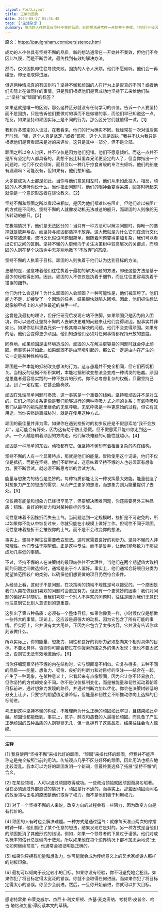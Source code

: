 ```yaml
---
layout: PostLayout
title: 正确的固执
date: 2024-08-27 08:46:48
tags: ['生活杂想']
summary: 成功的人往往具有坚持不懈的品质。新的想法通常在一开始并不奏效，但他们不会因此气馁，而是不断尝试，最终找到有效的解决办法。然而，仅仅固执却往往导致失败。固执的人令人厌烦，他们不愿倾听。他们会一再碰壁，却无法取得进展。但这两种情况真的有区别吗？坚持不懈和顽固的人在行为上是否真的不同？或者他们实际上在做同样的
---
```


原文：https://paulgraham.com/persistence.html

成功的人往往具有坚持不懈的品质。新的想法通常在一开始并不奏效，但他们不会因此气馁，而是不断尝试，最终找到有效的解决办法。

然而，仅仅固执却往往导致失败。固执的人令人厌烦，他们不愿倾听。他们会一再碰壁，却无法取得进展。

但这两种情况真的有区别吗？坚持不懈和顽固的人在行为上是否真的不同？或者他们实际上在做同样的事情，只是我们根据他们是否成功地坚持下去来给他们贴上“坚持”或“顽固”的标签？

如果这就是唯一的区别，那么这种区分就没有任何学习的价值。告诉一个人要坚持而不是固执，只是告诉他们要做对的事而不是做错的事，而他们早已知道这一点。相反，如果坚持和顽固实际上是不同的行为，那么区分它们就值得一试。【1】

我和许多坚定的人谈过，在我看来，他们的行为确实不同。我经常在一次对话后离开时想，“哇，这个人真是坚定，”或者“该死，这个人真是固执，”我并不认为我只是根据他们是否看起来是对的来评价。这只是其中一部分，但不是全部。

顽固之所以令人讨厌，并不仅仅是因为他们犯错。他们不愿意倾听。而这一点并不是所有坚定的人都具备的。我想不出比科里森兄弟更坚定的人了，但当你指出一个问题时，他们不仅会倾听，而且会以一种几乎掠食者般的专注去倾听。他们的船底有漏洞吗？可能没有，但如果有，他们想知道。

大多数成功人士都是如此。当你与他们意见相左时，他们从未如此投入。相反，顽固的人不想听你说什么。当你指出问题时，他们的眼神会变得呆滞，回答时听起来就像是一个意识形态者在谈论教义。【2】

坚持不懈和顽固之所以看起来相似，是因为他们都难以被阻止。但他们难以被阻止的方式是不同的。坚持不懈的人就像发动机无法减速的船只，而顽固的人则像舵无法转动的船只。【3】

在极端情况下，他们是无法区分的：当只有一种方法可以解决问题时，你唯一的选择就是放弃与否，而坚持与顽固都选择不放弃。这大概就是为什么它们在流行文化中常常被混淆。流行文化假设问题很简单。但随着问题变得更加复杂，我们可以看出它们之间的区别。坚持不懈的人更倾向于关注决策树中较高层次的关键点，而顽固的人则在整个决策树中无差别地撒下“不放弃”的态度。

坚持不懈的人执着于目标。顽固的人则执着于他们认为达到目标的方法。

更糟的是，这意味着他们往往执着于最初的解决问题的方法，即便这些方法是基于最少的经验得出的。因此，顽固的人不仅仅是执着于细节，而且往往更容易执着于错误的细节。

他们为什么会这样？为什么顽固的人会顽固？一种可能性是，他们被压垮了。他们能力不足，却接受了一个困难的任务，结果很快就陷入困境。因此，他们抓住想法就像船甲板上的人抓住最近的扶手一样。

这曾是我最初的理论，但仔细研究后发现它站不住脚。如果顽固只是因为陷入困境，你可以通过让坚持不懈的人去解决更难的问题来让他们变得顽固。但事实并非如此。如果你给科里森兄弟一个极其难以解决的问题，他们不会变得顽固。如果有的话，他们会变得更少顽固。他们知道他们必须对任何事情都保持开放的态度。

同样地，如果顽固是由环境造成的，顽固的人在解决更容易的问题时就会停止顽固。但事实并非如此。如果顽固不是由环境引起的，那么它一定是由内在产生的。它一定是某种性格特征。

顽固是一种本能的抵制改变想法的行为。这与愚蠢并不完全相同，但它们密切相关。当相反的证据不断积累时，本能地抵制改变想法会变成一种诱发的愚蠢。顽固是愚蠢者最容易实践的一种不放弃的形式。你不必考虑复杂的权衡，只需坚持己见。到了一定程度，它甚至能奏效。

顽固在处理简单问题时奏效，这一事实是一个重要的线索。坚持和顽固并不是对立的。它们之间的关系更像是我们能够进行的两种呼吸方式之间的关系：有氧呼吸和我们从最早的祖先那里继承的无氧呼吸。无氧呼吸是一种更原始的过程，但它有其用途。当你突然跳离威胁时，就是在使用这种方式。

顽固的最佳量并非为零。如果你在遇到挫折时的初步反应是不假思索地“我不会放弃”，这可能会有好处，因为这有助于防止恐慌。但不假思索只能带你走到这一步。一个人越是朝着顽固的方向走，他们解决难题的可能性就越小。【4】

顽固是一种简单的东西。动物都有它。但坚持不懈却有着相当复杂的内在结构。

坚持不懈的人有一个显著特点，那就是他们的能量。冒险使用这个词语，他们不仅仅是抵抗，而是在坚持。他们不断尝试，这意味着坚持不懈的人也必须富有想象力。要不断尝试，就必须不断思考新的尝试方法。

能量与想象力的结合是绝妙的。每种特质都能让另一种发挥最大效能。能量创造了对想象力产生的想法的需求，从而产生更多的想法，而想象力则为能量提供了去处。【5】

仅仅拥有能量和想象力已经很罕见了，但要解决困难问题，你还需要另外三种品质：韧性、良好的判断力和对某种目标的专注。

韧性意味着不因挫折而失去士气。当问题达到一定规模时，挫折是不可避免的，所以如果你不能从中恢复过来，你就只能在小规模上做好工作。但韧性不同于顽固。韧性意味着挫折不会摧毁你的士气，而不是不会改变你的想法。

事实上，坚持不懈往往需要改变想法。这时就需要良好的判断力。坚持不懈的人非常理性。他们专注于期望值。正是这种专注，而不是鲁莽，让他们能够致力于那些成功几率低的事情。

不过，坚持不懈的人在决策树的最顶端往往不太理性。当他们在两个期望值大致相同的问题之间做选择时，通常是出于个人偏好。事实上，他们通常会将项目分类为期望值范围较广的类别，以确保他们想要做的项目仍然符合条件。

从经验上看，这似乎不是问题。在决策树的顶端不理性是可以接受的。一个原因是我们人类在做我们喜欢的问题时会更加努力。但还有一个更微妙的因素：我们对问题的偏好并非随机。当我们喜欢一个别人不喜欢的问题时，往往是因为我们无意识地注意到它比别人意识到的更重要。

这引出了第五种品质：必须有一个整体目标。如果你像我一样，小时候仅仅是想做一些伟大的事情。理论上，这应该是最强大的动机，因为它包含了所有可能的事情。但实际上，它并没有太大用处，正因为它包含了太多内容，它并没有告诉你此刻该做什么。

所以实际上，你的能量、想象力、韧性和良好的判断力必须指向某个相对具体的目标。不要太具体，否则你可能会错过在你搜索范围之外的伟大发现；但也不要太宽泛，否则它无法有效地激励你。【6】

当你仔细观察坚持不懈的内在结构时，它与顽固毫不相似。它复杂得多。五种不同的品质——能量、想象力、韧性、良好的判断力和对目标的专注——结合在一起，产生了一种现象，在某种意义上，它看起来有点像顽固，因为它让你不轻易放弃。但你坚持的方式却完全不同。你不是仅仅抵制变化，而是被能量和韧性驱动着朝着目标前进，通过想象力发现的路径，并通过判断力加以优化。你会在决策树较低的分支上让步，只要它的期望值足够降低，但能量和韧性会不断推动你向上选择的目标前进。

考虑到这种坚持不懈的构成，不难理解为什么正确的顽固如此罕见，且结果如此卓越。顽固谁都能做到。事实上，孩子、醉汉和愚蠢的人最擅长顽固。而具备了产生正确顽固的五种品质的人则寥寥无几，但一旦拥有了这些品质，结果往往会令人惊叹。

---

**注释**

[1] 我将使用“坚持不懈”来指代好的顽固，“顽固”来指代坏的顽固，但我并不能声称这是完全按照当前的用法。传统观点几乎不区分好坏的顽固，因此用法也相应地比较混乱。我本可以为好的顽固发明一个新词，但最终我选择了拓展“坚持不懈”的含义。

[2] 在某些领域，人可以通过顽固取得成功。一些政治领袖就因顽固而臭名昭著。但在必须通过外部测试的情况下，顽固是行不通的。而事实上，那些因顽固而闻名的政治领袖出名的原因是他们取得了权力，而不是他们善于利用权力。

[3] 对于一个坚持不懈的人来说，改变方向的过程会有一些阻力，因为改变方向是有代价的。

[4] 顽固的人有时也会解决难题。一种方式是通过运气：就像每天准点两次的停摆时钟一样，他们抓住了某个任意的想法，结果发现它是对的。另一种方式是当他们的顽固抵消了其他形式的错误。例如，如果一个领导者的下属过于谨慎，他们对成功概率的估计总是偏向于悲观。所以如果他在每个边界情况下都不加思索地说“无论如何继续前进”，他通常会被证明是正确的。

[5] 如果你只拥有能量和想象力，你可能就会成为传统意义上的艺术家或诗人那样的刻板印象。

[6] 最初可以倾向于设定较小的目标。如果你没有经验，你不可避免地会犯错，如果你犯了将目标定得太宽泛的错误，你就不会取得任何进展。而如果你犯了将目标定得太小的错误，你至少会前进。然后，一旦你开始前进，你就可以扩大目标。

---

感谢特雷弗·布莱克威尔、杰西卡·利文斯顿、杰基·麦克唐纳、考特尼·皮普金、哈吉·塔格和加里·谭阅读本文的草稿。
